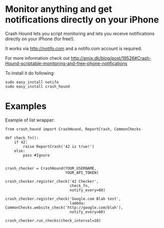 Monitor anything and get notifications directly on your iPhone
===========================================

Crash Hound lets you script monitoring and lets you receive notifications directly on your iPhone (for free!).

It works via http://notifo.com and a notifo.com account is required.

For more information check out http://amix.dk/blog/post/19526#Crash-Hound-scriptable-monitoring-and-free-phone-notifications
    
To install it do following:

    sudo easy_install notifo
    sudo easy_install crash_hound


Examples
========

Example of list wrapper:

    from crash_hound import CrashHound, ReportCrash, CommonChecks

    def check_fn():
        if 42:
            raise ReportCrash('42 is true!')
        else:
            pass #Ignore


    crash_checker = CrashHound(YOUR_USERNAME,
                               YOUR_API_TOKEN)

    crash_checker.register_check('42 Checker',
                                 check_fn,
                                 notify_every=60)

    crash_checker.register_check('Google.com Blah test',
                                 lambda: CommonChecks.website_check('http://google.com/blah'),
                                 notify_every=60)

    crash_checker.run_checks(check_interval=10)

